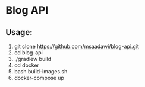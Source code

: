 # Blog API

## Usage:
1. git clone https://github.com/msaadawi/blog-api.git
2. cd blog-api
3. ./gradlew build
4. cd docker
5. bash build-images.sh
6. docker-compose up
